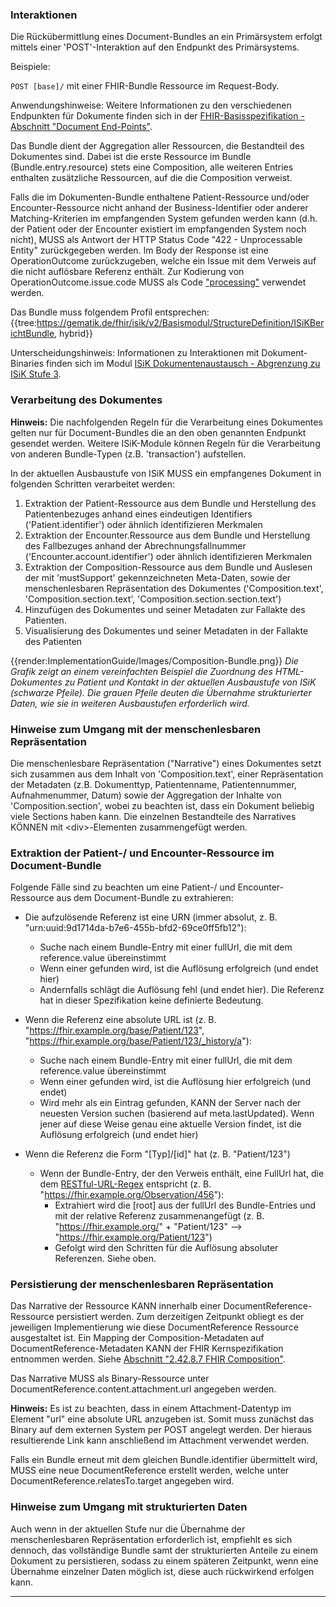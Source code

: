 ### Interaktionen

Die Rückübermittlung eines Document-Bundles an ein Primärsystem erfolgt mittels einer 'POST'-Interaktion auf den Endpunkt des Primärsystems.

 Beispiele:

   `POST [base]/` mit einer FHIR-Bundle Ressource im Request-Body.

   Anwendungshinweise: Weitere Informationen zu den verschiedenen Endpunkten für Dokumente finden sich in der [FHIR-Basisspezifikation - Abschnitt "Document End-Points"](https://www.hl7.org/fhir/R4/documents.html#bundle).
  
Das Bundle dient der Aggregation aller Ressourcen, die Bestandteil des Dokumentes sind. Dabei ist die erste Ressource im Bundle (Bundle.entry.resource) stets eine Composition, alle weiteren Entries enthalten zusätzliche Ressourcen, auf die die Composition verweist.

Falls die im Dokumenten-Bundle enthaltene Patient-Ressource und/oder Encounter-Ressource nicht anhand der Business-Identifier oder anderer Matching-Kriterien im empfangenden System gefunden werden kann (d.h. der Patient oder der Encounter existiert im empfangenden System noch nicht), MUSS als Antwort der HTTP Status Code "422 - Unprocessable Entity" zurückgegeben werden. Im Body der Response ist eine OperationOutcome zurückzugeben, welche ein Issue mit dem Verweis auf die nicht auflösbare Referenz enthält. Zur Kodierung von OperationOutcome.issue.code MUSS als Code ["processing"](https://hl7.org/fhir/R4/codesystem-issue-type.html) verwendet werden.

Das Bundle muss folgendem Profil entsprechen:
{{tree:https://gematik.de/fhir/isik/v2/Basismodul/StructureDefinition/ISiKBerichtBundle, hybrid}}  

Unterscheidungshinweis: Informationen zu Interaktionen mit Dokument-Binaries finden sich im Modul [ISiK Dokumentenaustausch - Abgrenzung zu ISiK Stufe 3](https://simplifier.net/guide/Implementierungsleitfaden-ISiK-Modul-Dokumentenaustausch-Stufe-3/ImplementationGuide-markdown-AkteureUndInteraktionen-ErzeugenVonMetadaten?version=current).

### Verarbeitung des Dokumentes

**Hinweis:** Die nachfolgenden Regeln für die Verarbeitung eines Dokumentes gelten nur für Document-Bundles die an den oben genannten Endpunkt gesendet werden. Weitere ISiK-Module können Regeln für die Verarbeitung von anderen Bundle-Typen (z.B. 'transaction') aufstellen.

In der aktuellen Ausbaustufe von ISiK MUSS ein empfangenes Dokument in folgenden Schritten verarbeitet werden:

1. Extraktion der Patient-Ressource aus dem Bundle und Herstellung des Patientenbezuges anhand eines eindeutigen Identifiers ('Patient.identifier') oder ähnlich identifizieren Merkmalen
2. Extraktion der Encounter.Ressource aus dem Bundle und Herstellung des Fallbezuges anhand der Abrechnungsfallnummer ('Encounter.account.identifier') oder ähnlich identifizieren Merkmalen
3. Extraktion der Composition-Ressource aus dem Bundle und Auslesen der mit 'mustSupport' gekennzeichneten Meta-Daten, sowie der menschenlesbaren Repräsentation des Dokumentes ('Composition.text', 'Composition.section.text', 'Composition.section.section.text')
4. Hinzufügen des Dokumentes und seiner Metadaten zur Fallakte des Patienten.
5. Visualisierung des Dokumentes und seiner Metadaten in der Fallakte des Patienten

{{render:ImplementationGuide/Images/Composition-Bundle.png}}
*Die Grafik zeigt an einem vereinfachten Beispiel die Zuordnung des HTML-Dokumentes zu Patient und Kontakt in der aktuellen Ausbaustufe von ISiK (schwarze Pfeile). Die grauen Pfeile deuten die Übernahme strukturierter Daten, wie sie in weiteren Ausbaustufen erforderlich wird.*

### Hinweise zum Umgang mit der menschenlesbaren Repräsentation

Die menschenlesbare Repräsentation ("Narrative") eines Dokumentes setzt sich zusammen aus dem Inhalt von 'Composition.text', einer Repräsentation der Metadaten (z.B. Dokumenttyp, Patientenname, Patientennummer, Aufnahmenummer, Datum) sowie der Aggregation der Inhalte von 'Composition.section', wobei zu beachten ist, dass ein Dokument beliebig viele Sections haben kann.
Die einzelnen Bestandteile des Narratives KÖNNEN mit \<div\>-Elementen zusammengefügt werden.

### Extraktion der Patient-/ und Encounter-Ressource im Document-Bundle

Folgende Fälle sind zu beachten um eine Patient-/ und Encounter-Ressource aus dem Document-Bundle zu extrahieren:

* Die aufzulösende Referenz ist eine URN (immer absolut, z. B. "urn:uuid:9d1714da-b7e6-455b-bfd2-69ce0ff5fb12"):
  * Suche nach einem Bundle-Entry mit einer fullUrl, die mit dem reference.value übereinstimmt
  * Wenn einer gefunden wird, ist die Auflösung erfolgreich (und endet hier)
  * Andernfalls schlägt die Auflösung fehl (und endet hier). Die Referenz hat in dieser Spezifikation keine definierte Bedeutung.

* Wenn die Referenz eine absolute URL ist (z. B. "https://fhir.example.org/base/Patient/123", "https://fhir.example.org/base/Patient/123/_history/a"):
  * Suche nach einem Bundle-Entry mit einer fullUrl, die mit dem reference.value übereinstimmt
  * Wenn einer gefunden wird, ist die Auflösung hier erfolgreich (und endet)
  * Wird mehr als ein Eintrag gefunden, KANN der Server nach der neuesten Version suchen (basierend auf meta.lastUpdated). Wenn jener auf diese Weise genau eine aktuelle Version findet, ist die Auflösung erfolgreich (und endet hier)

* Wenn die Referenz die Form "[Typ]/[id]" hat (z. B. "Patient/123")
  * Wenn der Bundle-Entry, der den Verweis enthält, eine FullUrl hat, die dem [RESTful-URL-Regex](https://hl7.org/fhir/R4/references.html#regex) entspricht (z. B. "https://fhir.example.org/Observation/456"):
    * Extrahiert wird die [root] aus der fullUrl des Bundle-Entries und mit der relative Referenz zusammenangefügt (z. B. "https://fhir.example.org/" + "Patient/123" --> "https://fhir.example.org/Patient/123")
    * Gefolgt wird den Schritten für die Auflösung absoluter Referenzen. Siehe oben.

### Persistierung der menschenlesbaren Repräsentation

Das Narrative der Ressource KANN innerhalb einer DocumentReference-Ressource persistiert werden. Zum derzeitigen Zeitpunkt obliegt es der jeweiligen Implementierung wie diese DocumentReference Ressource ausgestaltet ist.
Ein Mapping der Composition-Metadaten auf DocumentReference-Metadaten KANN der FHIR Kernspezifikation entnommen werden. Siehe [Abschnitt "2.42.8.7 FHIR Composition"](https://www.hl7.org/fhir/R4/documentreference-mappings.html#fhircomposition).

Das Narrative MUSS als Binary-Ressource unter DocumentReference.content.attachment.url angegeben werden.

**Hinweis:** Es ist zu beachten, dass in einem Attachment-Datentyp im Element "url" eine absolute URL anzugeben ist. Somit muss zunächst das Binary auf dem externen System per POST angelegt werden. Der hieraus resultierende Link kann anschließend im Attachment verwendet werden.

Falls ein Bundle erneut mit dem gleichen Bundle.identifier übermittelt wird, MUSS eine neue DocumentReference erstellt werden, welche unter DocumentReference.relatesTo.target angegeben wird.

### Hinweise zum Umgang mit strukturierten Daten

Auch wenn in der aktuellen Stufe nur die Übernahme der menschenlesbaren Repräsentation erforderlich ist, empfiehlt es sich dennoch, das vollständige Bundle samt der strukturierten Anteile zu einem Dokument zu persistieren, sodass zu einem späteren Zeitpunkt, wenn eine Übernahme einzelner Daten möglich ist, diese auch rückwirkend erfolgen kann.

---